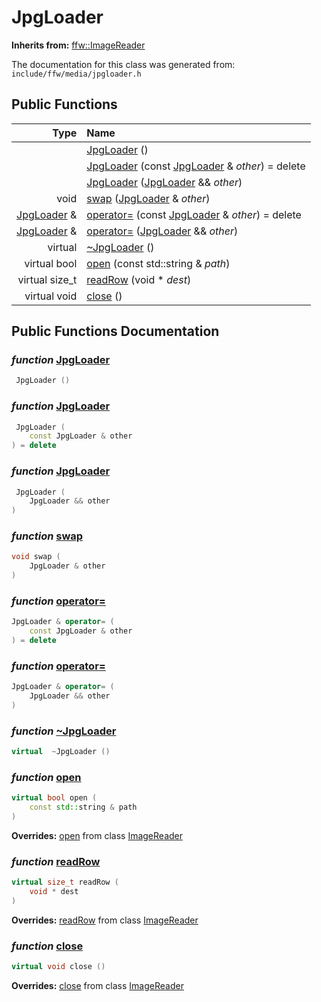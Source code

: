 JpgLoader
===================================


**Inherits from:** [ffw::ImageReader](ffw_ImageReader.html)

The documentation for this class was generated from: `include/ffw/media/jpgloader.h`



## Public Functions

| Type | Name |
| -------: | :------- |
|   | [JpgLoader](#c265d11f) ()  |
|   | [JpgLoader](#ce5a7726) (const [JpgLoader](ffw_JpgLoader.html) & _other_) = delete  |
|   | [JpgLoader](#037d2c93) ([JpgLoader](ffw_JpgLoader.html) && _other_)  |
|  void | [swap](#7443df93) ([JpgLoader](ffw_JpgLoader.html) & _other_)  |
|  [JpgLoader](ffw_JpgLoader.html) & | [operator=](#e6cad84c) (const [JpgLoader](ffw_JpgLoader.html) & _other_) = delete  |
|  [JpgLoader](ffw_JpgLoader.html) & | [operator=](#34d6fc05) ([JpgLoader](ffw_JpgLoader.html) && _other_)  |
|  virtual  | [~JpgLoader](#4f9771ce) ()  |
|  virtual bool | [open](#667688b0) (const std::string & _path_)  |
|  virtual size_t | [readRow](#15676853) (void * _dest_)  |
|  virtual void | [close](#fe952601) ()  |


## Public Functions Documentation

### _function_ <a id="c265d11f" href="#c265d11f">JpgLoader</a>

```cpp
 JpgLoader () 
```



### _function_ <a id="ce5a7726" href="#ce5a7726">JpgLoader</a>

```cpp
 JpgLoader (
    const JpgLoader & other
) = delete 
```



### _function_ <a id="037d2c93" href="#037d2c93">JpgLoader</a>

```cpp
 JpgLoader (
    JpgLoader && other
) 
```



### _function_ <a id="7443df93" href="#7443df93">swap</a>

```cpp
void swap (
    JpgLoader & other
) 
```



### _function_ <a id="e6cad84c" href="#e6cad84c">operator=</a>

```cpp
JpgLoader & operator= (
    const JpgLoader & other
) = delete 
```



### _function_ <a id="34d6fc05" href="#34d6fc05">operator=</a>

```cpp
JpgLoader & operator= (
    JpgLoader && other
) 
```



### _function_ <a id="4f9771ce" href="#4f9771ce">~JpgLoader</a>

```cpp
virtual  ~JpgLoader () 
```



### _function_ <a id="667688b0" href="#667688b0">open</a>

```cpp
virtual bool open (
    const std::string & path
) 
```



**Overrides:** [open](/doxygen/ffw_ImageReader.md#25e290f7) from class [ImageReader](/doxygen/ffw_ImageReader.md)

### _function_ <a id="15676853" href="#15676853">readRow</a>

```cpp
virtual size_t readRow (
    void * dest
) 
```



**Overrides:** [readRow](/doxygen/ffw_ImageReader.md#2b7cda9d) from class [ImageReader](/doxygen/ffw_ImageReader.md)

### _function_ <a id="fe952601" href="#fe952601">close</a>

```cpp
virtual void close () 
```



**Overrides:** [close](/doxygen/ffw_ImageReader.md#f00a5543) from class [ImageReader](/doxygen/ffw_ImageReader.md)



